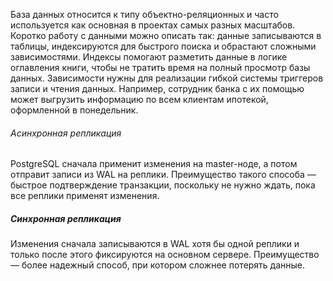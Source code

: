 
База данных относится к типу объектно-реляционных и часто используется как основная в проектах самых разных масштабов. Коротко работу с данными можно описать так: данные записываются в таблицы, индексируются для быстрого поиска и обрастают сложными зависимостями. Индексы помогают разметить данные в логике оглавления книги, чтобы не тратить время на полный просмотр базы данных. Зависимости нужны для реализации гибкой системы триггеров записи и чтения данных. Например, сотрудник банка с их помощью может выгрузить информацию по всем клиентам ипотекой, оформленной в понедельник.


###### Асинхронная репликация

PostgreSQL сначала применит изменения на master-ноде, а потом отправит записи из WAL на реплики. Преимущество такого способа — быстрое подтверждение транзакции, поскольку не нужно ждать, пока все реплики применят изменения.


##### Синхронная репликация

Изменения сначала записываются в WAL хотя бы одной реплики и только после этого фиксируются на основном сервере. Преимущество — более надежный способ, при котором сложнее потерять данные.

